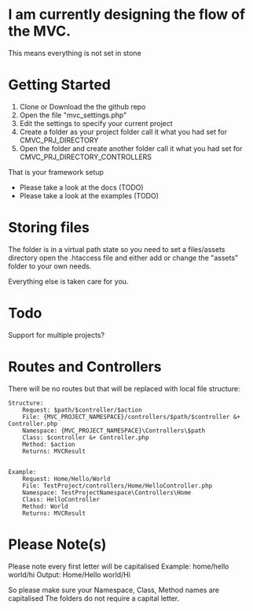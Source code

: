 # I am currently designing the flow of the MVC.
This means everything is not set in stone

# Getting Started
1. Clone or Download the the github repo
2. Open the file "mvc_settings.php"
3. Edit the settings to specify your current project
4. Create a folder as your project folder call it what you had set for CMVC_PRJ_DIRECTORY
5. Open the folder and create another folder call it what you had set for CMVC_PRJ_DIRECTORY_CONTROLLERS

That is your framework setup
- Please take a look at the docs (TODO)
- Please take a look at the examples (TODO)

# Storing files
The folder is in a virtual path state so you need to set a files/assets directory
open the .htaccess file and either add or change the "assets" folder to your own 
needs.

Everything else is taken care for you.

# Todo
Support for multiple projects?

# Routes and Controllers
There will be no routes but that will be replaced with local file structure:

	Structure:
		Request: $path/$controller/$action
		File: {MVC_PROJECT_NAMESPACE}/controllers/$path/$controller &+ Controller.php
		Namespace: {MVC_PROJECT_NAMESPACE}\Controllers\$path
		Class: $controller &+ Controller.php
		Method: $action
		Returns: MVCResult


	Example: 
		Request: Home/Hello/World
		File: TestProject/controllers/Home/HelloController.php
		Namespace: TestProjectNamespace\Controllers\Home
		Class: HelloController
		Method: World
		Returns: MVCResult

# Please Note(s)
Please note every first letter will be capitalised
	Example: home/hello world/hi
	Output: Home/Hello world/Hi

So please make sure your Namespace, Class, Method names are capitalised
The folders do not require a capital letter.